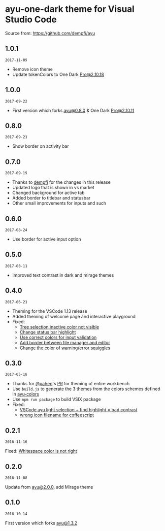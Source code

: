 # ayu-one-dark theme for Visual Studio Code

Source from: https://github.com/dempfi/ayu

## 1.0.1

`2017-11-09`
- Remove icon theme
- Update tokenColors to One Dark Pro@2.10.18

## 1.0.0

`2017-09-22`
- First version which forks ayu@0.8.0 & One Dark Pro@2.10.11

## 0.8.0

`2017-09-21`
- Show border on activity bar

## 0.7.0

`2017-09-19`
- Thanks to [dempfi](https://github.com/dempfi) for the changes in this release
- Updated logo that is shown in vs market
- Changed background for active tab
- Added border to titlebar and statusbar
- Other small improvements for inputs and such

## 0.6.0

`2017-08-24`

-  Use border for active input option

## 0.5.0

`2017-08-11`

- Improved text contrast in dark and mirage themes

## 0.4.0

`2017-06-21`

- Theming for the VSCode 1.13 release
- Added theming of welcome page and interactive playground
- Fixed:
    - [Tree selection inactive color not visible](https://github.com/teabyii/vscode-ayu/issues/12)
    - [Change status bar highlight](https://github.com/teabyii/vscode-ayu/issues/13)
    - [Use correct colors for input validation](https://github.com/teabyii/vscode-ayu/issues/14)
    - [Add border between file manager and editor](https://github.com/teabyii/vscode-ayu/issues/15)
    - [Change the color of warning/error squiggles](https://github.com/teabyii/vscode-ayu/issues/16)

## 0.3.0

`2017-05-18`

- Thanks for [@pahen](https://github.com/pahen)'s [PR](https://github.com/teabyii/vscode-ayu/pull/8) for theming of entire workbench
- Use `build.js` to generate the 3 themes from the colors schemes defined in [ayu-colors](https://github.com/ayu-theme/ayu-colors)
- Use `npm run package` to build VSIX package
- Fixed:
    - [VSCode ayu light selection + find highlight = bad contrast](https://github.com/teabyii/vscode-ayu/issues/3)
    - [wrong icon filename for coffeescript](https://github.com/teabyii/vscode-ayu/issues/6)

## 0.2.1

`2016-11-16`

Fixed: [Whitespace color is not right](https://github.com/jsenjoy/vscode-ayu/issues/2)

## 0.2.0

`2016-11-08`

Update from ayu@2.0.0, add Mirage theme

## 0.1.0

`2016-10-14`

First version which forks ayu@1.3.2
